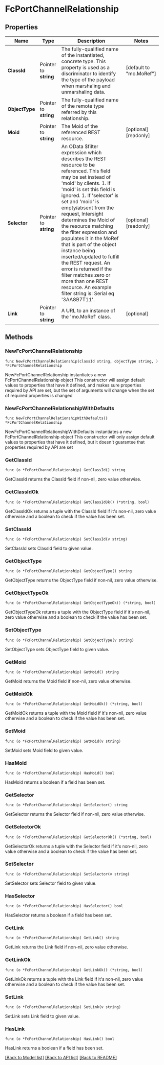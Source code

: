 # FcPortChannelRelationship

## Properties

Name | Type | Description | Notes
------------ | ------------- | ------------- | -------------
**ClassId** | Pointer to **string** | The fully-qualified name of the instantiated, concrete type. This property is used as a discriminator to identify the type of the payload when marshaling and unmarshaling data. | [default to "mo.MoRef"]
**ObjectType** | Pointer to **string** | The fully-qualified name of the remote type referred by this relationship. | 
**Moid** | Pointer to **string** | The Moid of the referenced REST resource. | [optional] [readonly] 
**Selector** | Pointer to **string** | An OData $filter expression which describes the REST resource to be referenced. This field may be set instead of &#39;moid&#39; by clients. 1. If &#39;moid&#39; is set this field is ignored. 1. If &#39;selector&#39; is set and &#39;moid&#39; is empty/absent from the request, Intersight determines the Moid of the resource matching the filter expression and populates it in the MoRef that is part of the object instance being inserted/updated to fulfill the REST request. An error is returned if the filter matches zero or more than one REST resource. An example filter string is: Serial eq &#39;3AA8B7T11&#39;. | [optional] [readonly] 
**Link** | Pointer to **string** | A URL to an instance of the &#39;mo.MoRef&#39; class. | [optional] 

## Methods

### NewFcPortChannelRelationship

`func NewFcPortChannelRelationship(classId string, objectType string, ) *FcPortChannelRelationship`

NewFcPortChannelRelationship instantiates a new FcPortChannelRelationship object
This constructor will assign default values to properties that have it defined,
and makes sure properties required by API are set, but the set of arguments
will change when the set of required properties is changed

### NewFcPortChannelRelationshipWithDefaults

`func NewFcPortChannelRelationshipWithDefaults() *FcPortChannelRelationship`

NewFcPortChannelRelationshipWithDefaults instantiates a new FcPortChannelRelationship object
This constructor will only assign default values to properties that have it defined,
but it doesn't guarantee that properties required by API are set

### GetClassId

`func (o *FcPortChannelRelationship) GetClassId() string`

GetClassId returns the ClassId field if non-nil, zero value otherwise.

### GetClassIdOk

`func (o *FcPortChannelRelationship) GetClassIdOk() (*string, bool)`

GetClassIdOk returns a tuple with the ClassId field if it's non-nil, zero value otherwise
and a boolean to check if the value has been set.

### SetClassId

`func (o *FcPortChannelRelationship) SetClassId(v string)`

SetClassId sets ClassId field to given value.


### GetObjectType

`func (o *FcPortChannelRelationship) GetObjectType() string`

GetObjectType returns the ObjectType field if non-nil, zero value otherwise.

### GetObjectTypeOk

`func (o *FcPortChannelRelationship) GetObjectTypeOk() (*string, bool)`

GetObjectTypeOk returns a tuple with the ObjectType field if it's non-nil, zero value otherwise
and a boolean to check if the value has been set.

### SetObjectType

`func (o *FcPortChannelRelationship) SetObjectType(v string)`

SetObjectType sets ObjectType field to given value.


### GetMoid

`func (o *FcPortChannelRelationship) GetMoid() string`

GetMoid returns the Moid field if non-nil, zero value otherwise.

### GetMoidOk

`func (o *FcPortChannelRelationship) GetMoidOk() (*string, bool)`

GetMoidOk returns a tuple with the Moid field if it's non-nil, zero value otherwise
and a boolean to check if the value has been set.

### SetMoid

`func (o *FcPortChannelRelationship) SetMoid(v string)`

SetMoid sets Moid field to given value.

### HasMoid

`func (o *FcPortChannelRelationship) HasMoid() bool`

HasMoid returns a boolean if a field has been set.

### GetSelector

`func (o *FcPortChannelRelationship) GetSelector() string`

GetSelector returns the Selector field if non-nil, zero value otherwise.

### GetSelectorOk

`func (o *FcPortChannelRelationship) GetSelectorOk() (*string, bool)`

GetSelectorOk returns a tuple with the Selector field if it's non-nil, zero value otherwise
and a boolean to check if the value has been set.

### SetSelector

`func (o *FcPortChannelRelationship) SetSelector(v string)`

SetSelector sets Selector field to given value.

### HasSelector

`func (o *FcPortChannelRelationship) HasSelector() bool`

HasSelector returns a boolean if a field has been set.

### GetLink

`func (o *FcPortChannelRelationship) GetLink() string`

GetLink returns the Link field if non-nil, zero value otherwise.

### GetLinkOk

`func (o *FcPortChannelRelationship) GetLinkOk() (*string, bool)`

GetLinkOk returns a tuple with the Link field if it's non-nil, zero value otherwise
and a boolean to check if the value has been set.

### SetLink

`func (o *FcPortChannelRelationship) SetLink(v string)`

SetLink sets Link field to given value.

### HasLink

`func (o *FcPortChannelRelationship) HasLink() bool`

HasLink returns a boolean if a field has been set.


[[Back to Model list]](../README.md#documentation-for-models) [[Back to API list]](../README.md#documentation-for-api-endpoints) [[Back to README]](../README.md)



